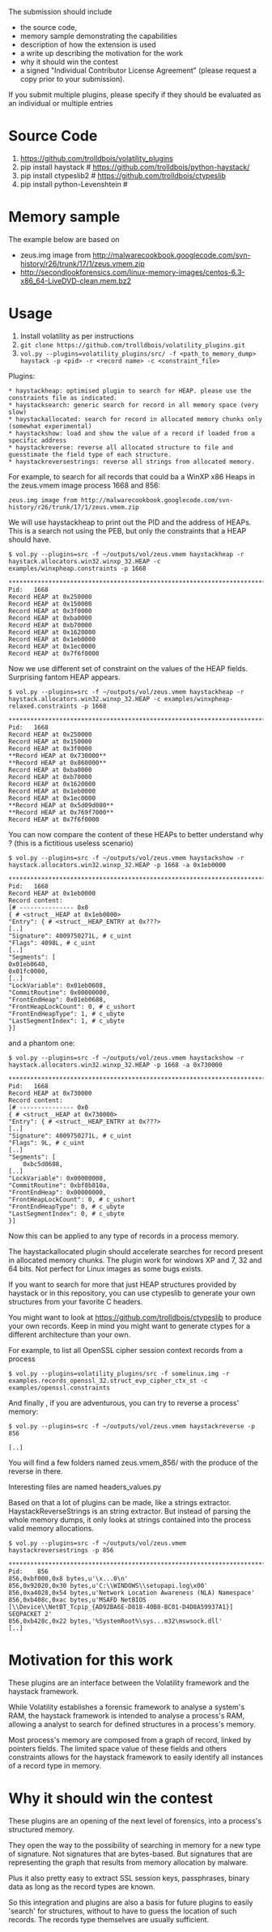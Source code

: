 
The submission should include 

 * the source code, 
 * memory sample demonstrating the capabilities
 * description of how the extension is used
 * a write up describing the motivation for the work 
 * why it should win the contest 
 * a signed "Individual Contributor License Agreement" (please request a copy prior to your submission).

If you submit multiple plugins, please specify if they should be evaluated as an individual or multiple entries

Source Code
===========

1. https://github.com/trolldbois/volatility_plugins
2. pip install haystack # https://github.com/trolldbois/python-haystack/
3. pip install ctypeslib2 # https://github.com/trolldbois/ctypeslib
4. pip install python-Levenshtein # 
 
Memory sample
=============

The example below are based on 

 * zeus.img image from http://malwarecookbook.googlecode.com/svn-history/r26/trunk/17/1/zeus.vmem.zip
 * http://secondlookforensics.com/linux-memory-images/centos-6.3-x86_64-LiveDVD-clean.mem.bz2

Usage
=====

1. Install volatility as per instructions
2. `git clone https://github.com/trolldbois/volatility_plugins.git`
3. `vol.py --plugins=volatility_plugins/src/ -f <path_to_memory_dump> haystack -p <pid> -r <record name> -c <constraint_file>`

Plugins:

    * haystackheap: optimised plugin to search for HEAP. please use the constraints file as indicated. 
    * haystacksearch: generic search for record in all memory space (very slow)
    * haystackallocated: search for record in allocated memory chunks only (somewhat experimental)
    * haystackshow: load and show the value of a record if loaded from a specific address
    * haystackreverse: reverse all allocated structure to file and guesstimate the field type of each structure.
    * haystackreversestrings: reverse all strings from allocated memory.


For example, to search for all records that could ba a WinXP x86 Heaps in the zeus.vmem image process 1668 and 856:

    zeus.img image from http://malwarecookbook.googlecode.com/svn-history/r26/trunk/17/1/zeus.vmem.zip

We will use haystackheap to print out the PID and the address of HEAPs. This is a search not using the PEB, 
but only the constraints that a HEAP should have. 

    $ vol.py --plugins=src -f ~/outputs/vol/zeus.vmem haystackheap -r haystack.allocators.win32.winxp_32.HEAP -c examples/winxpheap.constraints -p 1668

    ************************************************************************
    Pid:   1668
    Record HEAP at 0x250000
    Record HEAP at 0x150000
    Record HEAP at 0x3f0000
    Record HEAP at 0xba0000
    Record HEAP at 0xb70000
    Record HEAP at 0x1620000
    Record HEAP at 0x1eb0000
    Record HEAP at 0x1ec0000
    Record HEAP at 0x7f6f0000
    
Now we use different set of constraint on the values of the HEAP fields. Surprising fantom HEAP appears.

    $ vol.py --plugins=src -f ~/outputs/vol/zeus.vmem haystackheap -r haystack.allocators.win32.winxp_32.HEAP -c examples/winxpheap-relaxed.constraints -p 1668

    ************************************************************************
    Pid:   1668
    Record HEAP at 0x250000
    Record HEAP at 0x150000
    Record HEAP at 0x3f0000
    **Record HEAP at 0x730000**
    **Record HEAP at 0x860000**
    Record HEAP at 0xba0000
    Record HEAP at 0xb70000
    Record HEAP at 0x1620000
    Record HEAP at 0x1eb0000
    Record HEAP at 0x1ec0000
    **Record HEAP at 0x5d09d000**
    **Record HEAP at 0x769f7000**
    Record HEAP at 0x7f6f0000

You can now compare the content of these HEAPs to better understand why ? (this is a fictitious useless scenario)

    $ vol.py --plugins=src -f ~/outputs/vol/zeus.vmem haystackshow -r haystack.allocators.win32.winxp_32.HEAP -p 1668 -a 0x1eb0000 

    ************************************************************************
    Pid:   1668
    Record HEAP at 0x1eb0000
    Record content:
    [# --------------- 0x0 
    { # <struct__HEAP at 0x1eb0000>
    "Entry": { # <struct__HEAP_ENTRY at 0x???>
    [..]
    "Signature": 4009750271L, # c_uint
    "Flags": 4098L, # c_uint
    [..]
    "Segments": [
	0x01eb0640,
	0x01fc0000,
	[..]
    "LockVariable": 0x01eb0608,
    "CommitRoutine": 0x00000000,
    "FrontEndHeap": 0x01eb0688,
    "FrontHeapLockCount": 0, # c_ushort
    "FrontEndHeapType": 1, # c_ubyte
    "LastSegmentIndex": 1, # c_ubyte
    }]

and a phantom one:

    $ vol.py --plugins=src -f ~/outputs/vol/zeus.vmem haystackshow -r haystack.allocators.win32.winxp_32.HEAP -p 1668 -a 0x730000 

    ************************************************************************
    Pid:   1668
    Record HEAP at 0x730000
    Record content:
    [# --------------- 0x0 
    { # <struct__HEAP at 0x730000>
    "Entry": { # <struct__HEAP_ENTRY at 0x???>
    [..]
    "Signature": 4009750271L, # c_uint
    "Flags": 9L, # c_uint
    [..]
    "Segments": [
        0xbc5d0608,
    [..]
    "LockVariable": 0x00000000,
    "CommitRoutine": 0xbf8b810a,
    "FrontEndHeap": 0x00000000,
    "FrontHeapLockCount": 0, # c_ushort
    "FrontEndHeapType": 0, # c_ubyte
    "LastSegmentIndex": 0, # c_ubyte
    }]

Now this can be applied to any type of records in a process memory.

The haystackallocated plugin should accelerate searches for record present in allocated memory chunks.
The plugin work for windows XP and 7, 32 and 64 bits. Not perfect for Linux images as some bugs exists.

If you want to search for more that just HEAP structures provided by haystack or in this repository,
you can use ctypeslib to generate your own structures from your favorite C headers. 

You might want to look at https://github.com/trolldbois/ctypeslib to produce your own records.
Keep in mind you might want to generate ctypes for a different architecture than your own.

For example, to list all OpenSSL cipher session context records from a process 

    $ vol.py --plugins=volatility_plugins/src -f somelinux.img -r examples.records_openssl_32.struct_evp_cipher_ctx_st -c examples/openssl.constraints 


And finally , if you are adventurous, you can try to reverse a process' memory:

    $ vol.py --plugins=src -f ~/outputs/vol/zeus.vmem haystackreverse -p 856
    
    [..]
    
You will find a few folders named zeus.vmem_856/ with the produce of the reverse in there.

Interesting files are named headers_values.py

Based on that a lot of plugins can be made, like a strings extractor. 
HaystackReverseStrings is an string extractor.
But instead of parsing the whole memory dumps, it only looks at strings contained into the process 
valid memory allocations.
 

    $ vol.py --plugins=src -f ~/outputs/vol/zeus.vmem haystackreversestrings -p 856

    ************************************************************************
    Pid:    856
    856,0xbf000,0x8 bytes,u'\x...0\n'
    856,0x92020,0x30 bytes,u'C:\\WINDOWS\\setupapi.log\x00'
    856,0xa4028,0x54 bytes,u'Network Location Awareness (NLA) Namespace'
    856,0xb408c,0xac bytes,u'MSAFD NetBIOS [\\Device\\NetBT_Tcpip_{AD92BA6E-D818-40B8-BC01-D4D8A59937A1}] SEQPACKET 2'
    856,0xb428c,0x22 bytes,'%SystemRoot%\sys...m32\mswsock.dll'
    [..]

Motivation for this work
========================

These plugins are an interface between the Volatility framework and the haystack framework.

While Volatility establishes a forensic framework to analyse a system's RAM, the haystack framework is intended to 
analyse a process's RAM, allowing a analyst to search for defined structures in a process's memory.

Most process's memory are composed from a graph of record, linked by pointers fields. The limited space value of these
fields and others constraints allows for the haystack framework to easily identify all instances of 
a record type in memory.

 
Why it should win the contest
=============================

These plugins are an opening of the next level of forensics, into a process's structured memory.

They open the way to the possibility of searching in memory for a new type of signature.
Not signatures that are bytes-based.
But signatures that are representing the graph that results from memory allocation by malware.

Plus it also pretty easy to extract SSL session keys, passphrases, binary data as long as the record types are known.

So this integration and plugins are also a basis for future plugins to easily 'search' for structures, without to have
to guess the location of such records. The records type themselves are usually sufficient.
